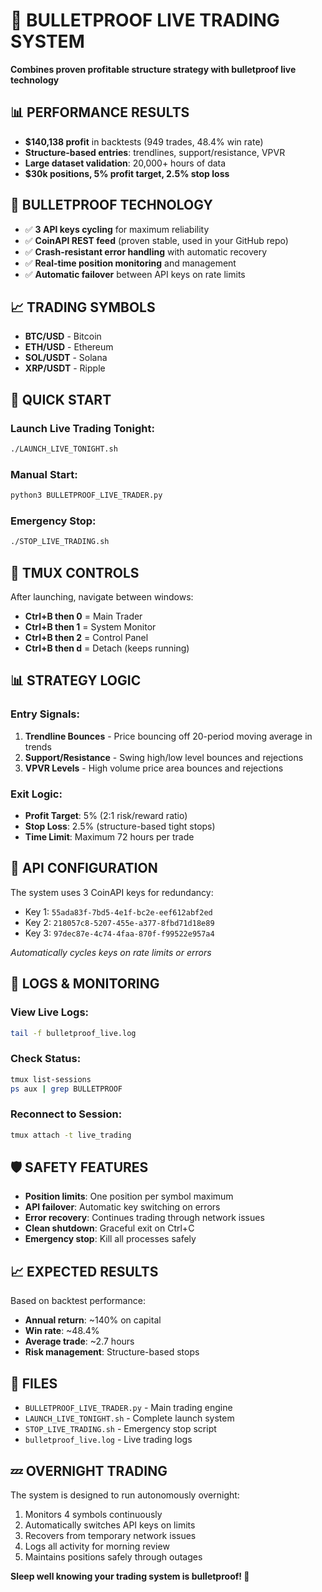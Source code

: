 # 🚀 BULLETPROOF LIVE TRADING SYSTEM

**Combines proven profitable structure strategy with bulletproof live technology**

## 📊 PERFORMANCE RESULTS

- **$140,138 profit** in backtests (949 trades, 48.4% win rate)
- **Structure-based entries**: trendlines, support/resistance, VPVR
- **Large dataset validation**: 20,000+ hours of data
- **$30k positions, 5% profit target, 2.5% stop loss**

## 🔧 BULLETPROOF TECHNOLOGY

- ✅ **3 API keys cycling** for maximum reliability
- ✅ **CoinAPI REST feed** (proven stable, used in your GitHub repo)
- ✅ **Crash-resistant error handling** with automatic recovery
- ✅ **Real-time position monitoring** and management
- ✅ **Automatic failover** between API keys on rate limits

## 📈 TRADING SYMBOLS

- **BTC/USD** - Bitcoin
- **ETH/USD** - Ethereum  
- **SOL/USDT** - Solana
- **XRP/USDT** - Ripple

## 🚀 QUICK START

### Launch Live Trading Tonight:
```bash
./LAUNCH_LIVE_TONIGHT.sh
```

### Manual Start:
```bash
python3 BULLETPROOF_LIVE_TRADER.py
```

### Emergency Stop:
```bash
./STOP_LIVE_TRADING.sh
```

## 📱 TMUX CONTROLS

After launching, navigate between windows:
- **Ctrl+B then 0** = Main Trader
- **Ctrl+B then 1** = System Monitor  
- **Ctrl+B then 2** = Control Panel
- **Ctrl+B then d** = Detach (keeps running)

## 📊 STRATEGY LOGIC

### Entry Signals:
1. **Trendline Bounces** - Price bouncing off 20-period moving average in trends
2. **Support/Resistance** - Swing high/low level bounces and rejections
3. **VPVR Levels** - High volume price area bounces and rejections

### Exit Logic:
- **Profit Target**: 5% (2:1 risk/reward ratio)
- **Stop Loss**: 2.5% (structure-based tight stops)
- **Time Limit**: Maximum 72 hours per trade

## 🔑 API CONFIGURATION

The system uses 3 CoinAPI keys for redundancy:
- Key 1: `55ada83f-7bd5-4e1f-bc2e-eef612abf2ed`
- Key 2: `218057c8-5207-455e-a377-8fbd71d18e89`
- Key 3: `97dec87e-4c74-4faa-870f-f99522e957a4`

*Automatically cycles keys on rate limits or errors*

## 📝 LOGS & MONITORING

### View Live Logs:
```bash
tail -f bulletproof_live.log
```

### Check Status:
```bash
tmux list-sessions
ps aux | grep BULLETPROOF
```

### Reconnect to Session:
```bash
tmux attach -t live_trading
```

## 🛡️ SAFETY FEATURES

- **Position limits**: One position per symbol maximum
- **API failover**: Automatic key switching on errors
- **Error recovery**: Continues trading through network issues
- **Clean shutdown**: Graceful exit on Ctrl+C
- **Emergency stop**: Kill all processes safely

## 📈 EXPECTED RESULTS

Based on backtest performance:
- **Annual return**: ~140% on capital
- **Win rate**: ~48.4%
- **Average trade**: ~2.7 hours
- **Risk management**: Structure-based stops

## 🔗 FILES

- `BULLETPROOF_LIVE_TRADER.py` - Main trading engine
- `LAUNCH_LIVE_TONIGHT.sh` - Complete launch system
- `STOP_LIVE_TRADING.sh` - Emergency stop script
- `bulletproof_live.log` - Live trading logs

## 💤 OVERNIGHT TRADING

The system is designed to run autonomously overnight:
1. Monitors 4 symbols continuously
2. Automatically switches API keys on limits
3. Recovers from temporary network issues
4. Logs all activity for morning review
5. Maintains positions safely through outages

**Sleep well knowing your trading system is bulletproof! 🚀** 